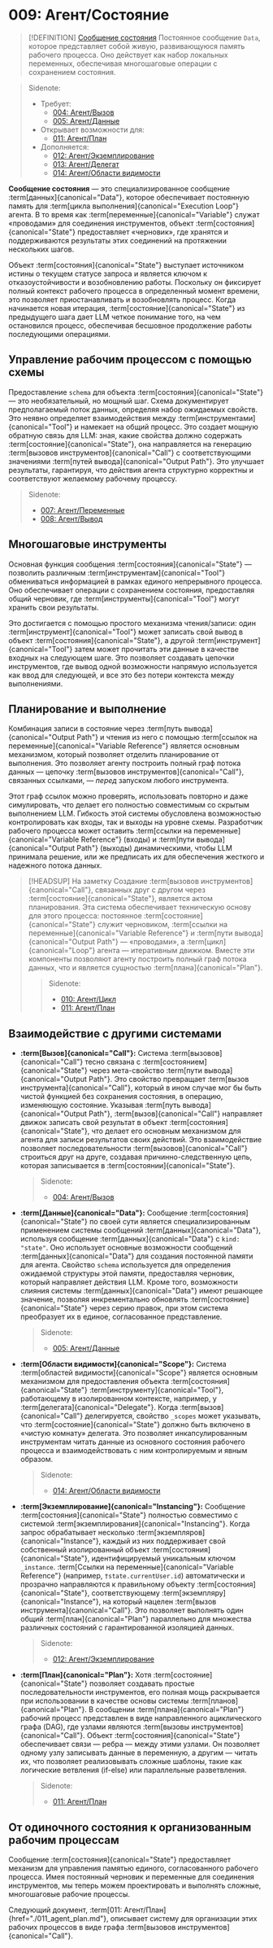 # 009: Агент/Состояние

> [!DEFINITION] [Сообщение состояния](./000_glossary.md)
> Постоянное сообщение `Data`, которое представляет собой живую, развивающуюся память рабочего процесса. Оно действует как набор локальных переменных, обеспечивая многошаговые операции с сохранением состояния.

> Sidenote:
> - Требует:
>   - [004: Агент/Вызов](./004_agent_call.md)
>   - [005: Агент/Данные](./005_agent_data.md)
> - Открывает возможности для:
>   - [011: Агент/План](./011_agent_plan.md)
> - Дополняется:
>   - [012: Агент/Экземплирование](./012_agent_instancing.md)
>   - [013: Агент/Делегат](./013_agent_delegate.md)
>   - [014: Агент/Области видимости](./014_agent_scopes.md)

**Сообщение состояния** — это специализированное сообщение :term[данных]{canonical="Data"}, которое обеспечивает постоянную память для :term[цикла выполнения]{canonical="Execution Loop"} агента. В то время как :term[переменные]{canonical="Variable"} служат «проводами» для соединения инструментов, объект :term[состояния]{canonical="State"} предоставляет «черновик», где хранятся и поддерживаются результаты этих соединений на протяжении нескольких шагов.

Объект :term[состояния]{canonical="State"} выступает источником истины о текущем статусе запроса и является ключом к отказоустойчивости и возобновлению работы. Поскольку он фиксирует полный контекст рабочего процесса в определенный момент времени, это позволяет приостанавливать и возобновлять процесс. Когда начинается новая итерация, :term[состояние]{canonical="State"} из предыдущего шага дает LLM четкое понимание того, на чем остановился процесс, обеспечивая бесшовное продолжение работы последующими операциями.

## Управление рабочим процессом с помощью схемы

Предоставление `schema` для объекта :term[состояния]{canonical="State"} — это необязательный, но мощный шаг. Схема документирует предполагаемый поток данных, определяя набор ожидаемых свойств. Это неявно определяет взаимодействия между :term[инструментами]{canonical="Tool"} и намекает на общий процесс. Это создает мощную обратную связь для LLM: зная, какие свойства должно содержать :term[состояние]{canonical="State"}, она направляется на генерацию :term[вызовов инструментов]{canonical="Call"} с соответствующими значениями :term[путей вывода]{canonical="Output Path"}. Это улучшает результаты, гарантируя, что действия агента структурно корректны и соответствуют желаемому рабочему процессу.

> Sidenote:
> - [007: Агент/Переменные](./007_agent_variables.md)
> - [008: Агент/Вывод](./008_agent_output.md)

## Многошаговые инструменты

Основная функция сообщения :term[состояния]{canonical="State"} — позволить различным :term[инструментам]{canonical="Tool"} обмениваться информацией в рамках единого непрерывного процесса. Оно обеспечивает операции с сохранением состояния, предоставляя общий черновик, где :term[инструменты]{canonical="Tool"} могут хранить свои результаты.

Это достигается с помощью простого механизма чтения/записи: один :term[инструмент]{canonical="Tool"} может записать свой вывод в объект :term[состояния]{canonical="State"}, а другой :term[инструмент]{canonical="Tool"} затем может прочитать эти данные в качестве входных на следующем шаге. Это позволяет создавать цепочки инструментов, где вывод одной возможности напрямую используется как ввод для следующей, и все это без потери контекста между выполнениями.

## Планирование и выполнение

Комбинация записи в состояние через :term[путь вывода]{canonical="Output Path"} и чтения из него с помощью :term[ссылок на переменные]{canonical="Variable Reference"} является основным механизмом, который позволяет отделить планирование от выполнения. Это позволяет агенту построить полный граф потока данных — цепочку :term[вызовов инструментов]{canonical="Call"}, связанных ссылками, — _перед_ запуском любого инструмента.

Этот граф ссылок можно проверять, использовать повторно и даже симулировать, что делает его полностью совместимым со скрытым выполнением LLM. Гибкость этой системы обусловлена возможностью контролировать как входы, так и выходы на уровне схемы. Разработчик рабочего процесса может оставить :term[ссылки на переменные]{canonical="Variable Reference"} (входы) и :term[пути вывода]{canonical="Output Path"} (выходы) динамическими, чтобы LLM принимала решение, или же предписать их для обеспечения жесткого и надежного потока данных.

> [!HEADSUP] На заметку
> Создание :term[вызовов инструментов]{canonical="Call"}, связанных друг с другом через :term[состояние]{canonical="State"}, является актом планирования. Эта система обеспечивает техническую основу для этого процесса: постоянное :term[состояние]{canonical="State"} служит черновиком, :term[ссылки на переменные]{canonical="Variable Reference"} и :term[пути вывода]{canonical="Output Path"} — «проводами», а :term[цикл]{canonical="Loop"} агента — итеративным движком. Вместе эти компоненты позволяют агенту построить полный граф потока данных, что и является сущностью :term[плана]{canonical="Plan"}.
>
> > Sidenote:
> >
> > - [010: Агент/Цикл](./010_agent_loop.md)
> > - [011: Агент/План](./011_agent_plan.md)

## Взаимодействие с другими системами

- **:term[Вызов]{canonical="Call"}:** Система :term[вызовов]{canonical="Call"} тесно связана с :term[состоянием]{canonical="State"} через мета-свойство :term[пути вывода]{canonical="Output Path"}. Это свойство превращает :term[вызов инструмента]{canonical="Call"}, который в ином случае мог бы быть чистой функцией без сохранения состояния, в операцию, изменяющую состояние. Указывая :term[путь вывода]{canonical="Output Path"}, :term[вызов]{canonical="Call"} направляет движок записать свой результат в объект :term[состояния]{canonical="State"}, что делает его основным механизмом для агента для записи результатов своих действий. Это взаимодействие позволяет последовательности :term[вызовов]{canonical="Call"} строиться друг на друге, создавая причинно-следственную цепь, которая записывается в :term[состоянии]{canonical="State"}.

  > Sidenote:
  > - [004: Агент/Вызов](./004_agent_call.md)

- **:term[Данные]{canonical="Data"}:** Сообщение :term[состояния]{canonical="State"} по своей сути является специализированным применением системы сообщений :term[данных]{canonical="Data"}, используя сообщение :term[данных]{canonical="Data"} с `kind: "state"`. Оно использует основные возможности сообщений :term[данных]{canonical="Data"} для создания постоянной памяти для агента. Свойство `schema` используется для определения ожидаемой структуры этой памяти, предоставляя черновик, который направляет действия LLM. Кроме того, возможности слияния системы :term[данных]{canonical="Data"} имеют решающее значение, позволяя инкрементально обновлять :term[состояние]{canonical="State"} через серию правок, при этом система преобразует их в единое, согласованное представление.

  > Sidenote:
  > - [005: Агент/Данные](./005_agent_data.md)

- **:term[Области видимости]{canonical="Scope"}:** Система :term[областей видимости]{canonical="Scope"} является основным механизмом для предоставления объекта :term[состояния]{canonical="State"} :term[инструменту]{canonical="Tool"}, работающему в изолированном контексте, например, у :term[делегата]{canonical="Delegate"}. Когда :term[вызов]{canonical="Call"} делегируется, свойство `_scopes` может указывать, что :term[состояние]{canonical="State"} должно быть включено в «чистую комнату» делегата. Это позволяет инкапсулированным инструментам читать данные из основного состояния рабочего процесса и взаимодействовать с ним контролируемым и явным образом.

  > Sidenote:
  > - [014: Агент/Области видимости](./014_agent_scopes.md)

- **:term[Экземплирование]{canonical="Instancing"}:** Сообщение :term[состояния]{canonical="State"} полностью совместимо с системой :term[экземплирования]{canonical="Instancing"}. Когда запрос обрабатывает несколько :term[экземпляров]{canonical="Instance"}, каждый из них поддерживает свой собственный изолированный объект :term[состояния]{canonical="State"}, идентифицируемый уникальным ключом `_instance`. :term[Ссылки на переменные]{canonical="Variable Reference"} (например, `†state.currentUser.id`) автоматически и прозрачно направляются к правильному объекту :term[состояния]{canonical="State"}, соответствующему :term[экземпляру]{canonical="Instance"}, на который нацелен :term[вызов инструмента]{canonical="Call"}. Это позволяет выполнять один общий :term[план]{canonical="Plan"} параллельно для множества различных состояний с гарантированной изоляцией данных.

  > Sidenote:
  > - [012: Агент/Экземплирование](./012_agent_instancing.md)

- **:term[План]{canonical="Plan"}:** Хотя :term[состояние]{canonical="State"} позволяет создавать простые последовательности инструментов, его полная мощь раскрывается при использовании в качестве основы системы :term[планов]{canonical="Plan"}. В сообщении :term[плана]{canonical="Plan"} рабочий процесс представлен в виде направленного ациклического графа (DAG), где узлами являются :term[вызовы инструментов]{canonical="Call"}. Объект :term[состояния]{canonical="State"} обеспечивает связи — ребра — между этими узлами. Он позволяет одному узлу записывать данные в переменную, а другим — читать их, что позволяет реализовывать сложные шаблоны, такие как логические ветвления (if-else) или параллельные разветвления.

  > Sidenote:
  > - [011: Агент/План](./011_agent_plan.md)

## От одиночного состояния к организованным рабочим процессам

Сообщение :term[состояния]{canonical="State"} предоставляет механизм для управления памятью единого, согласованного рабочего процесса. Имея постоянный черновик и переменные для соединения инструментов, мы теперь можем проектировать и выполнять сложные, многошаговые рабочие процессы.

Следующий документ, :term[011: Агент/План]{href="./011_agent_plan.md"}, описывает систему для организации этих рабочих процессов в виде графа :term[вызовов инструментов]{canonical="Call"}.
